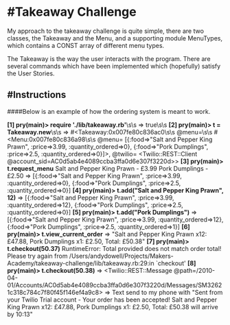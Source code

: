#Takeaway Challenge
==================

My approach to the takeaway challenge is quite simple, there are two classes, the Takeaway and the Menu, and a supporting module  MenuTypes, which contains a CONST array of different menu types.

The Takeaway is the way the user interacts with the program.  There are several commands which have been implemented which (hopefully) satisfy the User Stories.


#Instructions
-------

####Below is an example of how the ordering system is meant to work.

**[1] pry(main)> require './lib/takeaway.rb'**\s\s
=> true\s\s
**[2] pry(main)> t = Takeaway.new**\s\s
=> #<Takeaway:0x007fe80c836ac0\s\s
 @menu=\s\s
  #<Menu:0x007fe80c836a98\s\s
   @menu=
    [{:food=>"Salt and Pepper King Prawn", :price=>3.99, :quantity_ordered=>0},
     {:food=>"Pork Dumplings", :price=>2.5, :quantity_ordered=>0}]>,
 @twilio=
  <Twilio::REST::Client @account_sid=AC0d5ab4e4089ccba3ffa0d6e307f3220d>>
**[3] pry(main)> t.request_menu**
Salt and Pepper King Prawn - £3.99
Pork Dumplings - £2.50
=> [{:food=>"Salt and Pepper King Prawn", :price=>3.99, :quantity_ordered=>0},
 {:food=>"Pork Dumplings", :price=>2.5, :quantity_ordered=>0}]
**[4] pry(main)> t.add("Salt and Pepper King Prawn", 12)**
=> [{:food=>"Salt and Pepper King Prawn", :price=>3.99, :quantity_ordered=>12},
 {:food=>"Pork Dumplings", :price=>2.5, :quantity_ordered=>0}]
**[5] pry(main)> t.add("Pork Dumplings")**
=> [{:food=>"Salt and Pepper King Prawn", :price=>3.99, :quantity_ordered=>12},
 {:food=>"Pork Dumplings", :price=>2.5, :quantity_ordered=>1}]
**[6] pry(main)> t.view_current_order**
=> "Salt and Pepper King Prawn x12: £47.88, Pork Dumplings x1: £2.50, Total: £50.38"
**[7] pry(main)> t.checkout(50.37)**
RuntimeError: Total provided does not match order total!  Please try again
from /Users/andydowell/Projects/Makers-Academy/takeaway-challenge/lib/takeaway.rb:29:in `checkout'
**[8] pry(main)> t.checkout(50.38)**
=> <Twilio::REST::Message @path=/2010-04-01/Accounts/AC0d5ab4e4089ccba3ffa0d6e307f3220d/Messages/SM32621c318c784c7f80f45f146ef4a9c8>
=> Text send to my phone with "Sent from your Twilio Trial account - Your order has been accepted!  Salt and Pepper King Prawn x12: £47.88, Pork Dumplings x1: £2.50, Total: £50.38 will arrive by 10:13"